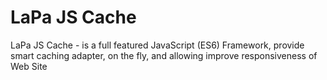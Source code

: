 # LaPa JS Cache
LaPa JS Cache - is a full featured JavaScript (ES6) Framework, provide smart caching adapter, on the fly, and allowing improve responsiveness of Web Site
